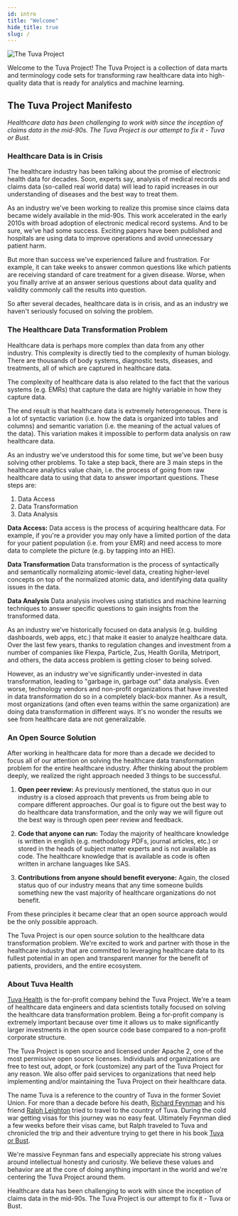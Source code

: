 ```yaml
---
id: intro
title: "Welcome"
hide_title: true
slug: /
---
```


![The Tuva Project](/img/the_tuva_project.jpg)

Welcome to the Tuva Project!  The Tuva Project is a collection of data marts and terminology code sets for transforming raw healthcare data into high-quality data that is ready for analytics and machine learning.

## The Tuva Project Manifesto

_Healthcare data has been challenging to work with since the inception of claims data in the mid-90s. The Tuva Project is our attempt to fix it - Tuva or Bust._

### Healthcare Data is in Crisis

The healthcare industry has been talking about the promise of electronic health data for decades. Soon, experts say, analysis of medical records and claims data (so-called real world data) will lead to rapid increases in our understanding of diseases and the best way to treat them.

As an industry we've been working to realize this promise since claims data became widely available in the mid-90s. This work accelerated in the early 2010s with broad adoption of electronic medical record systems. And to be sure, we've had some success. Exciting papers have been published and hospitals are using data to improve operations and avoid unnecessary patient harm.

But more than success we've experienced failure and frustration. For example, it can take weeks to answer common questions like which patients are receiving standard of care treatment for a given disease. Worse, when you finally arrive at an answer serious questions about data quality and validity commonly call the results into question.

So after several decades, healthcare data is in crisis, and as an industry we haven't seriously focused on solving the problem.

### The Healthcare Data Transformation Problem

Healthcare data is perhaps more complex than data from any other industry. This complexity is directly tied to the complexity of human biology. There are thousands of body systems, diagnostic tests, diseases, and treatments, all of which are captured in healthcare data.

The complexity of healthcare data is also related to the fact that the various systems (e.g. EMRs) that capture the data are highly variable in how they capture data.

The end result is that healthcare data is extremely heterogeneous. There is a lot of syntactic variation (i.e. how the data is organized into tables and columns) and semantic variation (i.e. the meaning of the actual values of the data). This variation makes it impossible to perform data analysis on raw healthcare data.

As an industry we've understood this for some time, but we've been busy solving other problems. To take a step back, there are 3 main steps in the healthcare analytics value chain, i.e. the process of going from raw healthcare data to using that data to answer important questions. These steps are:

1. Data Access
2. Data Transformation
3. Data Analysis

**Data Access:** Data access is the process of acquiring healthcare data. For example, if you're a provider you may only have a limited portion of the data for your patient population (i.e. from your EMR) and need access to more data to complete the picture (e.g. by tapping into an HIE).

**Data Transformation** Data transformation is the process of syntactically and semantically normalizing atomic-level data, creating higher-level concepts on top of the normalized atomic data, and identifying data quality issues in the data.

**Data Analysis** Data analysis involves using statistics and machine learning techniques to answer specific questions to gain insights from the transformed data.

As an industry we've historically focused on data analysis (e.g. building dashboards, web apps, etc.) that make it easier to analyze healthcare data. Over the last few years, thanks to regulation changes and investment from a number of companies like Flexpa, Particle, Zus, Health Gorilla, Metriport, and others, the data access problem is getting closer to being solved.

However, as an industry we've significantly under-invested in data transformation, leading to "garbage in, garbage out" data analysis. Even worse, technology vendors and non-profit organizations that have invested in data transformation do so in a completely black-box manner. As a result, most organizations (and often even teams within the same organization) are doing data transformation in different ways.  It's no wonder the results we see from healthcare data are not generalizable.

### An Open Source Solution

After working in healthcare data for more than a decade we decided to focus all of our attention on solving the healthcare data transformation problem for the entire healthcare industry.  After thinking about the problem deeply, we realized the right approach needed 3 things to be successful.

1. **Open peer review:** As previously mentioned, the status quo in our industry is a closed approach that prevents us from being able to compare different approaches.  Our goal is to figure out the best way to do healthcare data transformation, and the only way we will figure out the best way is through open peer review and feedback.  

2. **Code that anyone can run:** Today the majority of healthcare knowledge is written in english (e.g. methodology PDFs, journal articles, etc.) or stored in the heads of subject matter experts and is not available as code.  The healthcare knowledge that is available as code is often written in archane languages like SAS.

3. **Contributions from anyone should benefit everyone:** Again, the closed status quo of our industry means that any time someone builds something new the vast majority of healthcare organizations do not benefit.

From these principles it became clear that an open source approach would be the only possible approach.

The Tuva Project is our open source solution to the healthcare data transformation problem.  We're excited to work and partner with those in the healthcare industry that are committed to leveraging healthcare data to its fullest potential in an open and transparent manner for the benefit of patients, providers, and the entire ecosystem.

### About Tuva Health

[Tuva Health](https://tuvahealth.com/) is the for-profit company behind the Tuva Project. We're a team of healthcare data engineers and data scientists totally focused on solving the healthcare data transformation problem.  Being a for-profit company is extremely important because over time it allows us to make significantly larger investments in the open source code base compared to a non-profit corporate structure.

The Tuva Project is open source and licensed under Apache 2, one of the most permissive open source licenses. Individuals and organizations are free to test out, adopt, or fork (customize) any part of the Tuva Project for any reason. We also offer paid services to organizations that need help implementing and/or maintaining the Tuva Project on their healthcare data.

The name Tuva is a reference to the country of Tuva in the former Soviet Union. For more than a decade before his death, [Richard Feynman](https://en.wikipedia.org/wiki/Richard_Feynman) and his friend [Ralph Leighton](https://en.wikipedia.org/wiki/Ralph_Leighton) tried to travel to the country of Tuva. During the cold war getting visas for this journey was no easy feat. Ultimately Feynman died a few weeks before their visas came, but Ralph traveled to Tuva and chronicled the trip and their adventure trying to get there in his book [Tuva or Bust](https://www.amazon.com/Tuva-Bust-Richard-Feynmans-Journey/dp/0393320693).

We're massive Feynman fans and especially appreciate his strong values around intellectual honesty and curiosity. We believe these values and behavior are at the core of doing anything important in the world and we're centering the Tuva Project around them.

Healthcare data has been challenging to work with since the inception of claims data in the mid-90s. The Tuva Project is our attempt to fix it - Tuva or Bust.
